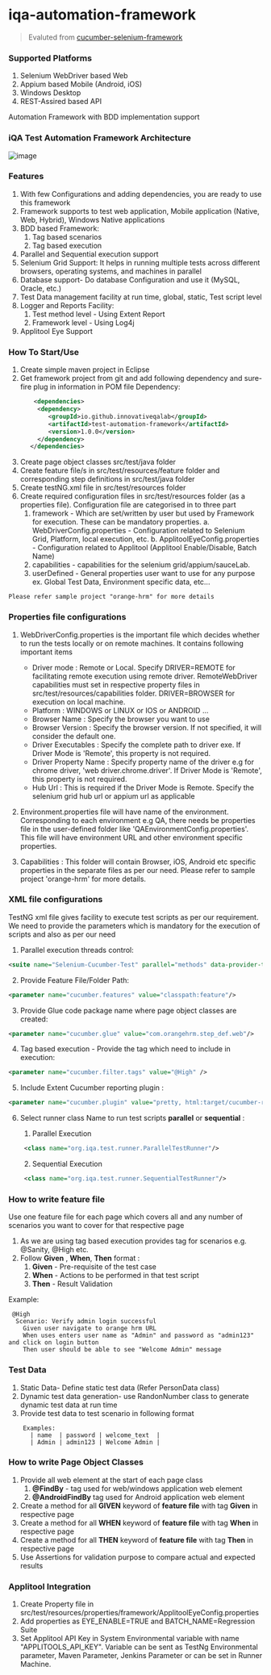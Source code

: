 # iqa-automation-framework 

> Evaluted from [cucumber-selenium-framework](https://github.com/zodgevaibhav/cucumber-selenium-framework)

### Supported Platforms

1. Selenium WebDriver based Web 
2. Appium based Mobile (Android, iOS)
3. Windows Desktop
4. REST-Assired based API

Automation Framework with BDD implementation support

### iQA Test Automation Framework Architecture

![image](https://user-images.githubusercontent.com/30923231/185048624-221c0edc-aaf8-4e82-b66d-0655f1368826.png)

### Features
1) With few Configurations and adding dependencies, you are ready to use this framework
2) Framework supports to test web application, Mobile application (Native, Web, Hybrid), Windows Native applications
3) BDD based Framework:
    1) Tag based scenarios
    2) Tag based execution
4) Parallel and Sequential execution support
5) Selenium Grid Support: It helps in running multiple tests across different browsers, operating systems, and machines in parallel
6) Database support- Do database Configuration and use it (MySQL, Oracle, etc.)
7) Test Data management facility at run time, global, static, Test script level
8) Logger and Reports Facility:
    1) Test method level - Using Extent Report
    2) Framework level - Using Log4j
9) Applitool Eye Support
    
### How To Start/Use
1) Create simple maven project in Eclipse
2) Get framework project from git and add following dependency and sure-fire plug in information in POM file
Dependency:
```xml
       <dependencies>
	    <dependency>
		   <groupId>io.github.innovativeqalab</groupId>
		   <artifactId>test-automation-framework</artifactId>
		   <version>1.0.0</version>
	    </dependency>
      </dependencies>
```
3) Create page object classes src/test/java folder
4) Create feature file/s in src/test/resources/feature folder and corresponding step definitions in src/test/java folder
5) Create testNG.xml file in src/test/resources folder
6) Create required configuration files in src/test/resources folder (as a properties file).
Configuration file are categorised in to three part
	1. framework - Which are set/written by user but used by Framework for execution. These can be mandatory properties.
		a. WebDriverConfig.properties - Configuration related to Selenium Grid, Platform, local execution, etc.
		b. ApplitoolEyeConfig.properties - Configuration related to Applitool (Applitool Enable/Disable, Batch Name)
	2. capabilities - capabilities for the selenium grid/appium/sauceLab. 
	3. userDefined - General properties user want to use for any purpose ex. Global Test Data, Environment specific data, etc... 

```Please refer sample project "orange-hrm" for more details```

### Properties file configurations
1) WebDriverConfig.properties is the important file which decides whether to run the tests locally or on remote machines. It contains following important items
	- Driver mode : Remote or Local. Specify DRIVER=REMOTE for facilitating remote execution using remote driver. RemoteWebDriver capabilities must set in respective property files in src/test/resources/capabilities folder. DRIVER=BROWSER for execution on local machine.
	- Platform : WINDOWS or LINUX or IOS or ANDROID ...
	- Browser Name : Specify the browser you want to use
	- Browser Version : Specify the browser version. If not specified, it will consider the default one.
	- Driver Executables : Specify the complete path to driver exe. If Driver Mode is 'Remote', this property is not required.
	- Driver Property Name : Specify property name of the driver e.g for chrome driver, 'web driver.chrome.driver'. If Driver Mode is 'Remote', this property is not required.
	- Hub Url : This is required if the Driver Mode is Remote. Specify the selenium grid hub url or appium url as applicable

2) Environment.properties file will have name of the environment. Corresponding to each environment e.g QA, there needs be properties file in the user-defined folder like 'QAEnvironmentConfig.properties'. This file will have environment URL and other environment specific properties.

3) Capabilities : This folder will contain Browser, iOS, Android etc specific properties in the separate files as per our need. Please refer to sample project 'orange-hrm' for more details.


### XML file configurations
TestNG xml file gives facility to execute test scripts as per our requirement. We need to provide the parameters which is mandatory for the execution of scripts and also as per our need
1) Parallel execution threads control:
```xml
<suite name="Selenium-Cucumber-Test" parallel="methods" data-provider-thread-count="10" >    
```
2) Provide Feature File/Folder Path:
```xml
<parameter name="cucumber.features" value="classpath:feature"/>	
```
3) Provide Glue code package name where page object classes are created:
```xml
<parameter name="cucumber.glue" value="com.orangehrm.step_def.web"/>
```
4) Tag based execution - Provide the tag  which need to include in execution:
```xml
<parameter name="cucumber.filter.tags" value="@High" /> 
```
5) Include Extent Cucumber reporting plugin :
```xml
<parameter name="cucumber.plugin" value="pretty, html:target/cucumber-reports/cucumber.html,com.aventstack.extentreports.cucumber.adapter.ExtentCucumberAdapter:"/>
```
6) Select runner class Name to run test scripts **parallel** or  **sequential** :

	1) Parallel Execution
	```xml
	 <class name="org.iqa.test.runner.ParallelTestRunner"/>
 	```
	2) Sequential Execution
	```xml
	 <class name="org.iqa.test.runner.SequentialTestRunner"/>
	 ```
 
 ### How to write feature file
 Use one feature file for each page which covers all and any number of scenarios you want to cover for that respective page
 1) As we are using tag based execution provides tag for scenarios e.g. @Sanity, @High etc.
 2) Follow **Given**  ,  **When**, **Then** format :
    1) **Given** - Pre-requisite of the test case
    2) **When** - Actions to be performed in that test script
    3) **Then** - Result Validation
    
Example:
```
 @High
  Scenario: Verify admin login successful
    Given user navigate to orange hrm URL
    When uses enters user name as "Admin" and password as "admin123" and click on login button
    Then user should be able to see "Welcome Admin" message
```

### Test Data
1) Static Data- Define static test data (Refer PersonData class)
2) Dynamic test data generation- use RandonNumber class to generate dynamic test data at run time 
3) Provide test data to test scenario in following format
```
    Examples: 
      | name  | password | welcome_text  |
      | Admin | admin123 | Welcome Admin |
```

### How to write Page Object Classes
1) Provide all web element at the start of each page class 
    1) **@FindBy** - tag used for web/windows application web element
    2) **@AndroidFindBy** tag used for Android application web element
2) Create a method for all **GIVEN** keyword of **feature file** with tag **Given** in respective page
3) Create a method for all **WHEN** keyword of **feature file** with tag **When** in respective page
4) Create a method for all **THEN** keyword of **feature file** with tag **Then** in respective page
5) Use Assertions for validation purpose to compare actual and expected results

### Applitool Integration
1) Create Property file in src/test/resources/properties/framework/ApplitoolEyeConfig.properties
2) Add properties as EYE_ENABLE=TRUE and BATCH_NAME=Regression Suite
3) Set Applitool API Key in System Environmental variable with name "APPLITOOLS_API_KEY". Variable can be sent as TestNg Environmental parameter, Maven Parameter, Jenkins Parameter or can be set in Runner Machine.
